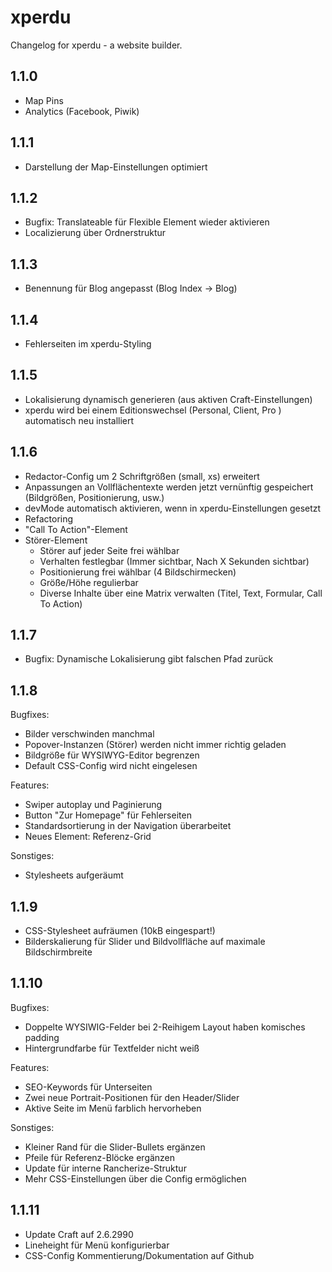 # xperdu
Changelog for xperdu - a website builder.


## 1.1.0
- Map Pins
- Analytics (Facebook, Piwik)

## 1.1.1
- Darstellung der Map-Einstellungen optimiert

## 1.1.2
- Bugfix: Translateable für Flexible Element wieder aktivieren
- Localizierung über Ordnerstruktur

## 1.1.3
- Benennung für Blog angepasst (Blog Index -> Blog)

## 1.1.4
- Fehlerseiten im xperdu-Styling

## 1.1.5
- Lokalisierung dynamisch generieren (aus aktiven Craft-Einstellungen)
- xperdu wird bei einem Editionswechsel (Personal, Client, Pro ) automatisch neu installiert

## 1.1.6
- Redactor-Config um 2 Schriftgrößen (small, xs) erweitert
- Anpassungen an Vollflächentexte werden jetzt vernünftig gespeichert (Bildgrößen, Positionierung, usw.)
- devMode automatisch aktivieren, wenn in xperdu-Einstellungen gesetzt
- Refactoring
- "Call To Action"-Element
- Störer-Element
  - Störer auf jeder Seite frei wählbar
  - Verhalten festlegbar (Immer sichtbar, Nach X Sekunden sichtbar)
  - Positionierung frei wählbar (4 Bildschirmecken)
  - Größe/Höhe regulierbar
  - Diverse Inhalte über eine Matrix verwalten (Titel, Text, Formular, Call To Action)


## 1.1.7
- Bugfix: Dynamische Lokalisierung gibt falschen Pfad zurück

## 1.1.8

Bugfixes:
- Bilder verschwinden manchmal
- Popover-Instanzen (Störer) werden nicht immer richtig geladen
- Bildgröße für WYSIWYG-Editor begrenzen
- Default CSS-Config wird nicht eingelesen

Features:
- Swiper autoplay und Paginierung
- Button "Zur Homepage" für Fehlerseiten
- Standardsortierung in der Navigation überarbeitet
- Neues Element: Referenz-Grid

Sonstiges:
- Stylesheets aufgeräumt

## 1.1.9
- CSS-Stylesheet aufräumen (10kB eingespart!)
- Bilderskalierung für Slider und Bildvollfläche auf maximale Bildschirmbreite

## 1.1.10

Bugfixes:
- Doppelte WYSIWIG-Felder bei 2-Reihigem Layout haben komisches padding
- Hintergrundfarbe für Textfelder nicht weiß

Features:
- SEO-Keywords für Unterseiten
- Zwei neue Portrait-Positionen für den Header/Slider
- Aktive Seite im Menü farblich hervorheben

Sonstiges:
- Kleiner Rand für die Slider-Bullets ergänzen
- Pfeile für Referenz-Blöcke ergänzen
- Update für interne Rancherize-Struktur
- Mehr CSS-Einstellungen über die Config ermöglichen

## 1.1.11
- Update Craft auf 2.6.2990
- Lineheight für Menü konfigurierbar
- CSS-Config Kommentierung/Dokumentation auf Github
